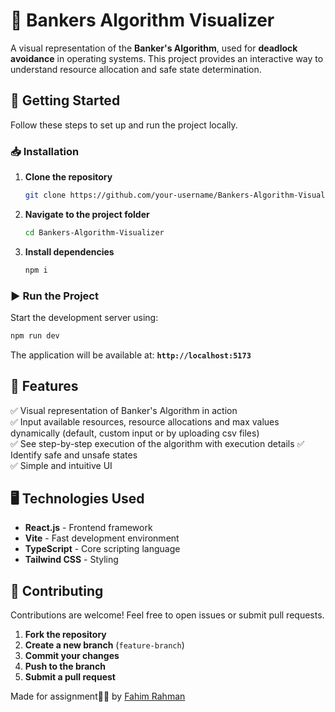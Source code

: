 ﻿# 🏦 Bankers Algorithm Visualizer

A visual representation of the **Banker's Algorithm**, used for **deadlock avoidance** in operating systems. This project provides an interactive way to understand resource allocation and safe state determination.

## 🚀 Getting Started

Follow these steps to set up and run the project locally.

### 📥 Installation

1. **Clone the repository**
   ```sh
   git clone https://github.com/your-username/Bankers-Algorithm-Visualizer.git
   ```
2. **Navigate to the project folder**
   ```sh
   cd Bankers-Algorithm-Visualizer
   ```
3. **Install dependencies**
   ```sh
   npm i
   ```

### ▶️ Run the Project

Start the development server using:

```sh
npm run dev
```

The application will be available at: **`http://localhost:5173`**

## 📌 Features

✅ Visual representation of Banker's Algorithm in action  
✅ Input available resources, resource allocations and max values dynamically (default, custom input or by uploading csv files)  
✅ See step-by-step execution of the algorithm with execution details
✅ Identify safe and unsafe states  
✅ Simple and intuitive UI

## 🖥️ Technologies Used

- **React.js** - Frontend framework
- **Vite** - Fast development environment
- **TypeScript** - Core scripting language
- **Tailwind CSS** - Styling

## 🤝 Contributing

Contributions are welcome! Feel free to open issues or submit pull requests.

1. **Fork the repository**
2. **Create a new branch** (`feature-branch`)
3. **Commit your changes**
4. **Push to the branch**
5. **Submit a pull request**

Made for assignment😵‍💫 by [Fahim Rahman](https://github.com/FahimKhamsa)
